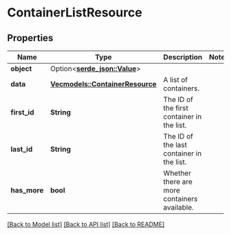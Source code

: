 # ContainerListResource

## Properties

Name | Type | Description | Notes
------------ | ------------- | ------------- | -------------
**object** | Option<[**serde_json::Value**](.md)> |  | 
**data** | [**Vec<models::ContainerResource>**](ContainerResource.md) | A list of containers. | 
**first_id** | **String** | The ID of the first container in the list. | 
**last_id** | **String** | The ID of the last container in the list. | 
**has_more** | **bool** | Whether there are more containers available. | 

[[Back to Model list]](../README.md#documentation-for-models) [[Back to API list]](../README.md#documentation-for-api-endpoints) [[Back to README]](../README.md)


